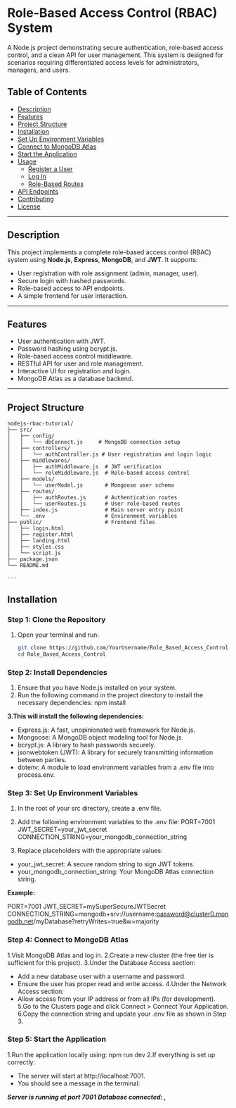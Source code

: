 # Role-Based Access Control (RBAC) System

A Node.js project demonstrating secure authentication, role-based access control, and a clean API for user management. This system is designed for scenarios requiring differentiated access levels for administrators, managers, and users.

## Table of Contents
- [Description](#description)
- [Features](#features)
- [Project Structure](#project-structure)
- [Installation](#installation)
- [Set Up Environment Variables](#set-up-environment-variables)
- [Connect to MongoDB Atlas](#connect-to-mongodb-atlas)
- [Start the Application](#start-the-application)
- [Usage](#usage)
  - [Register a User](#register-a-user)
  - [Log In](#log-in)
  - [Role-Based Routes](#role-based-routes)
- [API Endpoints](#api-endpoints)
- [Contributing](#contributing)
- [License](#license)

---

## Description

This project implements a complete role-based access control (RBAC) system using **Node.js**, **Express**, **MongoDB**, and **JWT**. It supports:
- User registration with role assignment (admin, manager, user).
- Secure login with hashed passwords.
- Role-based access to API endpoints.
- A simple frontend for user interaction.

---

## Features

- User authentication with JWT.
- Password hashing using bcrypt.js.
- Role-based access control middleware.
- RESTful API for user and role management.
- Interactive UI for registration and login.
- MongoDB Atlas as a database backend.

---

## Project Structure

```plaintext
nodejs-rbac-tutorial/
├── src/
│   ├── config/
│   │   └── dbConnect.js     # MongoDB connection setup
│   ├── controllers/
│   │   └── authController.js # User registration and login logic
│   ├── middlewares/
│   │   ├── authMiddleware.js  # JWT verification
│   │   └── roleMiddleware.js  # Role-based access control
│   ├── models/
│   │   └── userModel.js       # Mongoose user schema
│   ├── routes/
│   │   ├── authRoutes.js      # Authentication routes
│   │   └── userRoutes.js      # User role-based routes
│   ├── index.js               # Main server entry point
│   └── .env                   # Environment variables
├── public/                    # Frontend files
│   ├── login.html
│   ├── register.html
│   ├── landing.html
│   ├── styles.css
│   └── script.js
├── package.json
└── README.md

---
```
## Installation 

### Step 1: Clone the Repository

1. Open your terminal and run:
   ```bash
   git clone https://github.com/YourUsername/Role_Based_Access_Control.git
   cd Role_Based_Access_Control

### Step 2: Install Dependencies
1. Ensure that you have Node.js installed on your system.
2. Run the following command in the project directory to install the necessary dependencies: npm install

**3.This will install the following dependencies:**
- Express.js: A fast, unopinionated web framework for Node.js.
- Mongoose: A MongoDB object modeling tool for Node.js.
- bcrypt.js: A library to hash passwords securely.
- jsonwebtoken (JWT): A library for securely transmitting information between parties.
- dotenv: A module to load environment variables from a .env file into process.env.

### Step 3: Set Up Environment Variables
1. In the root of your src directory, create a .env file.
   
2. Add the following environment variables to the .env file:
 PORT=7001
 JWT_SECRET=your_jwt_secret
 CONNECTION_STRING=your_mongodb_connection_string

4. Replace placeholders with the appropriate values:
- your_jwt_secret: A secure random string to sign JWT tokens.
- your_mongodb_connection_string: Your MongoDB Atlas connection string.

**Example:**

PORT=7001
JWT_SECRET=mySuperSecureJWTSecret
CONNECTION_STRING=mongodb+srv://username:password@cluster0.mongodb.net/myDatabase?retryWrites=true&w=majority

### Step 4: Connect to MongoDB Atlas

1.Visit MongoDB Atlas and log in.
2.Create a new cluster (the free tier is sufficient for this project).
3.Under the Database Access section:
- Add a new database user with a username and password.
- Ensure the user has proper read and write access.
4.Under the Network Access section:
- Allow access from your IP address or from all IPs (for development).
5.Go to the Clusters page and click Connect > Connect Your Application.
6.Copy the connection string and update your .env file as shown in Step 3.

### Step 5: Start the Application
1.Run the application locally using:
npm run dev
2.If everything is set up correctly:
- The server will start at http://localhost:7001.
- You should see a message in the terminal:
  
***Server is running at port 7001***
***Database connected: <host>, <database-name>***



